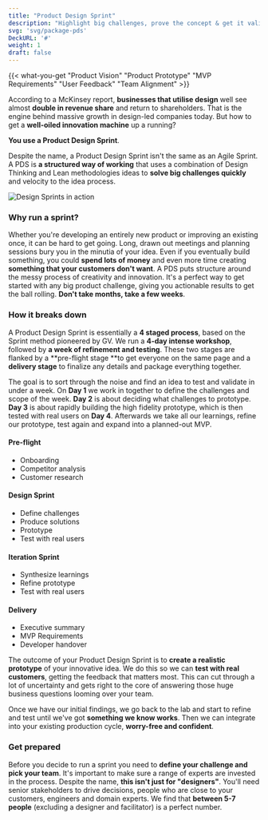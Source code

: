```yaml
---
title: "Product Design Sprint"
description: "Highlight big challenges, prove the concept & get it validated by real customers. Compress months of work into a few weeks."
svg: 'svg/package-pds'
DeckURL: '#'
weight: 1
draft: false
---
```

{{< what-you-get "Product Vision" "Product Prototype" "MVP Requirements" "User Feedback" "Team Alignment" >}}

According to a McKinsey report, **businesses that utilise design** well see almost **double in revenue share** and return to shareholders. That is the engine behind massive growth in design-led companies today. But how to get a **well-oiled innovation machine** up a running? 

**You use a Product Design Sprint**.

Despite the name, a Product Design Sprint isn't the same as an Agile Sprint. A PDS is **a structured way of working** that uses a combination of Design Thinking and Lean methodologies ideas to **solve big challenges quickly** and velocity to the idea process. 

<div class="full-width"><img class="lazyload" data-src="/images/Design-Sprint-Header.jpg" srcset="/images/Design-Sprint-Header@2x.jpg 800w" alt="Design Sprints in action" /></div>

### Why run a sprint?
Whether you're developing an entirely new product or improving an existing once, it can be hard to get going. Long, drawn out meetings and planning sessions bury you in the minutia of your idea. Even if you eventually build something, you could **spend lots of money** and even more time creating **something that your customers don't want**. A PDS puts structure around the messy process of creativity and innovation. It's a perfect way to get started with any big product challenge, giving you actionable results to get the ball rolling. **Don't take months, take a few weeks**.

### How it breaks down 
A Product Design Sprint is essentially a **4 staged process**, based on the Sprint method pioneered by GV. We run a **4-day intense workshop**, followed by **a week of refinement and testing**. These two stages are flanked by a **pre-flight stage **to get everyone on the same page and a **delivery stage** to finalize any details and package everything together.

The goal is to sort through the noise and find an idea to test and validate in under a week. On **Day 1** we work in together to define the challenges and scope of the week. **Day 2** is about deciding what challenges to prototype. **Day 3** is about rapidly building the high fidelity prototype, which is then tested with real users on **Day 4**. Afterwards we take all our learnings, refine our prototype, test again and expand into a planned-out MVP.
<div class="full-width">
<grid columns="4">
  <c class="animated fadeInUp">
    <article class="card card--work card--work__red">
      <div class="card--work__inner">
        <h4>Pre-flight</h4>
        <ul>
          <li>Onboarding</li>
          <li>Competitor analysis</li>
          <li>Customer research</li>          
        </ul>      
      </div>
    </article>
  </c>
  <c class="animated fadeInUp">
    <article class="card card--work card--work__blue">
      <div class="card--work__inner">
        <h4>Design Sprint</h4>
        <ul>
          <li>Define challenges</li>
          <li>Produce solutions</li>
          <li>Prototype</li>
          <li>Test with real users</li>
        </ul>
      </div>
    </article>
  </c>
  <c class="animated fadeInUp">
    <article class="card card--work card--work__purple">
      <div class="card--work__inner">
        <h4>Iteration Sprint</h4>
        <ul>
          <li>Synthesize learnings</li>
          <li>Refine prototype</li>
          <li>Test with real users</li>          
        </ul>
      </div>
    </article>
  </c>
  <c class="animated fadeInUp">
    <article class="card card--work card--work__green">
      <div class="card--work__inner">
        <h4>Delivery</h4>
        <ul>
          <li>Executive summary</li>
          <li>MVP Requirements</li>
          <li>Developer handover</li>          
        </ul>
      </div>
    </article>
  </c>
</grid>
</div>

The outcome of your Product Design Sprint is to **create a realistic prototype** of your innovative idea. We do this so we can **test with real customers**, getting the feedback that matters most. This can cut through a lot of uncertainty and gets right to the core of answering those huge business questions looming over your team. 

Once we have our initial findings, we go back to the lab and start to refine and test until we've got **something we know works**. Then we can integrate into your existing production cycle, **worry-free and confident**.

### Get prepared
Before you decide to run a sprint you need to **define your challenge and pick your team**. It's important to make sure a range of experts are invested in the process. Despite the name, **this isn't just for "designers"**. You'll need senior stakeholders to drive decisions, people who are close to your customers, engineers and domain experts. We find that **between 5-7 people** (excluding a designer and facilitator) is a perfect number.


